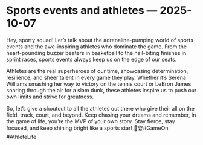 # Sports events and athletes — 2025-10-07

Hey, sporty squad! Let’s talk about the adrenaline-pumping world of sports events and the awe-inspiring athletes who dominate the game. From the heart-pounding buzzer beaters in basketball to the nail-biting finishes in sprint races, sports events always keep us on the edge of our seats. 

Athletes are the real superheroes of our time, showcasing determination, resilience, and sheer talent in every game they play. Whether it’s Serena Williams smashing her way to victory on the tennis court or LeBron James soaring through the air for a slam dunk, these athletes inspire us to push our own limits and strive for greatness.

So, let’s give a shoutout to all the athletes out there who give their all on the field, track, court, and beyond. Keep chasing your dreams and remember, in the game of life, you’re the MVP of your own story. Stay fierce, stay focused, and keep shining bright like a sports star! 🌟🏆#GameOn #AthleteLife